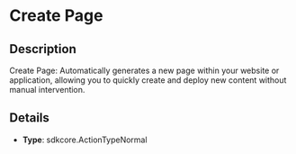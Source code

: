 
# Create Page

## Description

Create Page: Automatically generates a new page within your website or application, allowing you to quickly create and deploy new content without manual intervention.

## Details

- **Type**: sdkcore.ActionTypeNormal
